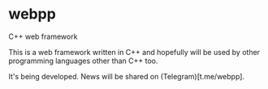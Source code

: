 # webpp
C++ web framework

This is a web framework written in C++ and hopefully will be used by other programming languages other than C++ too.

It's being developed. News will be shared on (Telegram)[t.me/webpp].
